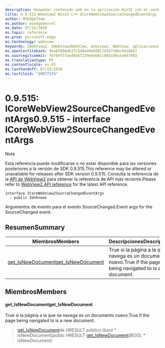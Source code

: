 ```yaml
---
description: Hospedar contenido web en la aplicación Win32 con el control Microsoft Edge WebView2
title: 0.9.515-WebView2 Win32 C++ ICoreWebView2SourceChangedEventArgs
author: MSEdgeTeam
ms.author: msedgedevrel
ms.date: 07/14/2020
ms.topic: reference
ms.prod: microsoft-edge
ms.technology: webview
keywords: IWebView2, IWebView2WebView, webview2, WebView, aplicaciones Win32, Win32, Edge, ICoreWebView2, ICoreWebView2Controller, control de explorador, HTML Edge
ms.openlocfilehash: 9ea8f860d637c5d9e49e68917d167380c0418b87
ms.sourcegitcommit: f6764f57aed9ab7229e4eb6cc8851d0cea667403
ms.translationtype: MT
ms.contentlocale: es-ES
ms.lasthandoff: 07/15/2020
ms.locfileid: "10877374"
---
```

# <span data-ttu-id="1588b-104">0.9.515: ICoreWebView2SourceChangedEventArgs</span><span class="sxs-lookup"><span data-stu-id="1588b-104">0.9.515 - interface ICoreWebView2SourceChangedEventArgs</span></span> 

> [!NOTE]
> <span data-ttu-id="1588b-105">Esta referencia puede modificarse o no estar disponible para las versiones posteriores a la versión de SDK 0.9.515.</span><span class="sxs-lookup"><span data-stu-id="1588b-105">This reference may be altered or unavailable for releases after SDK version 0.9.515.</span></span> <span data-ttu-id="1588b-106">Consulta la referencia de la [API de WebView2](../../../webview2-api-reference.md) para obtener la referencia de API más reciente.</span><span class="sxs-lookup"><span data-stu-id="1588b-106">Please refer to [WebView2 API reference](../../../webview2-api-reference.md) for the latest API reference.</span></span>

```
interface ICoreWebView2SourceChangedEventArgs
  : public IUnknown
```

<span data-ttu-id="1588b-107">Argumentos de evento para el evento SourceChanged.</span><span class="sxs-lookup"><span data-stu-id="1588b-107">Event args for the SourceChanged event.</span></span>

## <span data-ttu-id="1588b-108">Resumen</span><span class="sxs-lookup"><span data-stu-id="1588b-108">Summary</span></span>

 <span data-ttu-id="1588b-109">Miembros</span><span class="sxs-lookup"><span data-stu-id="1588b-109">Members</span></span>                        | <span data-ttu-id="1588b-110">Descripciones</span><span class="sxs-lookup"><span data-stu-id="1588b-110">Descriptions</span></span>
--------------------------------|---------------------------------------------
[<span data-ttu-id="1588b-111">get_IsNewDocument</span><span class="sxs-lookup"><span data-stu-id="1588b-111">get_IsNewDocument</span></span>](#get_isnewdocument) | <span data-ttu-id="1588b-112">True si la página a la que se navega es un documento nuevo.</span><span class="sxs-lookup"><span data-stu-id="1588b-112">True if the page being navigated to is a new document.</span></span>

## <span data-ttu-id="1588b-113">Miembros</span><span class="sxs-lookup"><span data-stu-id="1588b-113">Members</span></span>

#### <span data-ttu-id="1588b-114">get_IsNewDocument</span><span class="sxs-lookup"><span data-stu-id="1588b-114">get_IsNewDocument</span></span> 

<span data-ttu-id="1588b-115">True si la página a la que se navega es un documento nuevo.</span><span class="sxs-lookup"><span data-stu-id="1588b-115">True if the page being navigated to is a new document.</span></span>

> <span data-ttu-id="1588b-116">[get_IsNewDocument](#get_isnewdocument)de HRESULT público (bool \* IsNewDocument)</span><span class="sxs-lookup"><span data-stu-id="1588b-116">public HRESULT [get_IsNewDocument](#get_isnewdocument)(BOOL \* isNewDocument)</span></span>

